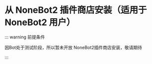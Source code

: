 # 从 NoneBot2 插件商店安装（适用于 NoneBot2 用户）

::: warning 前提条件

因Bot处于测试阶段，所以暂未开放 NoneBot2插件商店安装，敬请期待

:::

[//]: # (1. 使用 `nb-cli` 命令从 [NoneBot2 商店]&#40;https://v2.nonebot.dev/store.html&#41; 安装。)

[//]: # ()
[//]: # (    ```sh)

[//]: # (    nb plugin install qinglan-bot)

[//]: # (    ```)

[//]: # ()
[//]: # (2. （可选）在 bot 根目录的 `.env.*` 文件中，添加 `HARUKA_DIR="储存路径"` （不设置默认为 `./data/`）设置 HarukaBot 数据文件的存储路径。)

[//]: # ()
[//]: # (3. 安装完成后重启 `NoneBot2 项目` 即可使用。)
